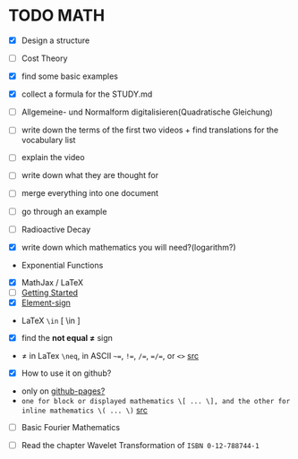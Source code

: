 TODO MATH
=========

- [x] Design a structure

- [ ] Cost Theory
 - [x] find some basic examples
 - [x] collect a formula for the STUDY.md
 - [ ] Allgemeine- und Normalform digitalisieren(Quadratische Gleichung)
 - [ ] write down the terms of the first two videos + find translations for the vocabulary list
 - [ ] explain the video
 - [ ] write down what they are thought for
  - [ ] merge everything into one document
 - [ ] go through an example

- [ ] Radioactive Decay
 - [x] write down which mathematics you will need?(logarithm?)
 - Exponential Functions

- [x] MathJax / LaTeX
 - [ ] [Getting Started](http://docs.mathjax.org/en/latest/start.html)
 - [x] [Element-sign](https://en.wikipedia.org/wiki/Element_%28mathematics%29)
  - LaTeX `\in` \[ \in \]
 - [x] find the **not equal ≠** sign
  - ≠ in LaTex `\neq`, in ASCII `~=`, `!=`, `/=`, `=/=`, or `<>` [src][not-equal-sign]
 - [x] How to use it on github?
  - only on [github-pages?][mathjax-github-pages]
  - `one for block or displayed mathematics \[ ... \], and the other for inline mathematics \( ... \)` [src][mathjax-github-pages]

- [ ] Basic Fourier Mathematics
 - [ ] Read the chapter Wavelet Transformation of `ISBN 0-12-788744-1`











[not-equal-sign]: https://en.wikipedia.org/wiki/Equals_sign#Not_equal "not equal sign on the english wikipedia article for the equals sign"
[mathjax-github-pages]: https://christopherpoole.github.io/using-mathjax-on-github-pages/ "Using MathJax on Github:Pages"
